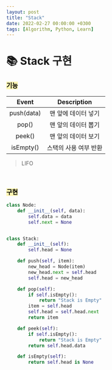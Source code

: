 ```yaml
---
layout: post
title: "Stack"
date: 2022-02-27 00:00:00 +0300
tags: [Algorithm, Python, Learn]
---
```


# 📚 Stack 구현


### <mark style='background-color: #fff5b1'> 기능 </mark>

| Event | Description |
|:----:|:----:|
| push(data) | 맨 앞에 데이터 넣기 |
| pop() | 맨 앞의 데이터 뽑기 |
| peek() | 맨 앞의 데이터 보기 |
| isEmpty() | 스택의 사용 여부 반환 |

> LIFO


<br>

### <mark style='background-color: #fff5b1'> 구현 </mark>
```python
class Node:
    def __init__(self, data):
        self.data = data
        self.next = None


class Stack:
    def __init__(self):
        self.head = None

    def push(self, item):
        new_head = Node(item)
        new_head.next = self.head
        self.head = new_head

    def pop(self):
        if self.isEmpty():
            return "Stack is Empty"
        item = self.head
        self.head = self.head.next
        return item

    def peek(self):
        if self.isEmpty():
            return "Stack is Empty"
        return self.head.data

    def isEmpty(self):
        return self.head is None
```

<br><br>
